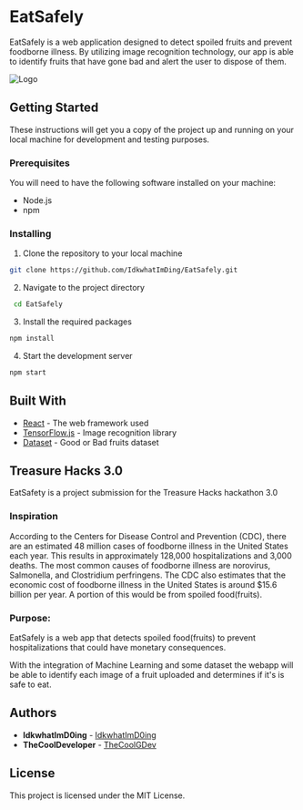 
# EatSafely
EatSafely is a web application designed to detect spoiled fruits and prevent foodborne illness. By utilizing image recognition technology, our app is able to identify fruits that have gone bad and alert the user to dispose of them. 

![Logo](https://user-images.githubusercontent.com/76424367/212520495-53abf833-8540-4f04-9135-c6c342433a95.png) 

## Getting Started 
These instructions will get you a copy of the project up and running on your local machine for development and testing purposes. 

### Prerequisites 
You will need to have the following software installed on your machine: 
- Node.js 
- npm ​ 

### Installing ​

1. Clone the repository to your local machine ​ 
```bash 
git clone https://github.com/IdkwhatImDing/EatSafely.git 
``` 

2.  Navigate to the project directory ​ 
```bash
 cd EatSafely 
```
3. Install the required packages ​ 
```bash
npm install 
```
4. Start the development server ​ 
```bash
npm start 
```

 ## Built With
  * [React](https://reactjs.org/) - The web framework used 
  * [TensorFlow.js](https://www.tensorflow.org/js) - Image recognition library 
  * [Dataset](https://www.kaggle.com/datasets/shivanir/good-and-bad-fruits-ieee-extended) - Good or Bad fruits dataset ​ 

## Treasure Hacks 3.0

EatSafety is a project submission for the Treasure Hacks hackathon 3.0

### Inspiration
According to the Centers for Disease Control and Prevention (CDC), there are an estimated 48 million cases of foodborne illness in the United States each year. This results in approximately 128,000 hospitalizations and 3,000 deaths. The most common causes of foodborne illness are norovirus, Salmonella, and Clostridium perfringens. The CDC also estimates that the economic cost of foodborne illness in the United States is around $15.6 billion per year. A portion of this would be from spoiled food(fruits).

### Purpose: 
EatSafely is a web app that detects spoiled food(fruits) to prevent hospitalizations that could have monetary consequences.

With the integration of Machine Learning and some dataset the webapp will be able to identify each image of a fruit uploaded and determines if it's is safe to eat.

## Authors  
*  **IdkwhatImD0ing** - [IdkwhatImD0ing](https://github.com/IdkwhatImD0ing)
* **TheCoolDeveloper** - [TheCoolGDev](https://github.com/TheCoolGDev)

## License 
This project is licensed under the MIT License.

